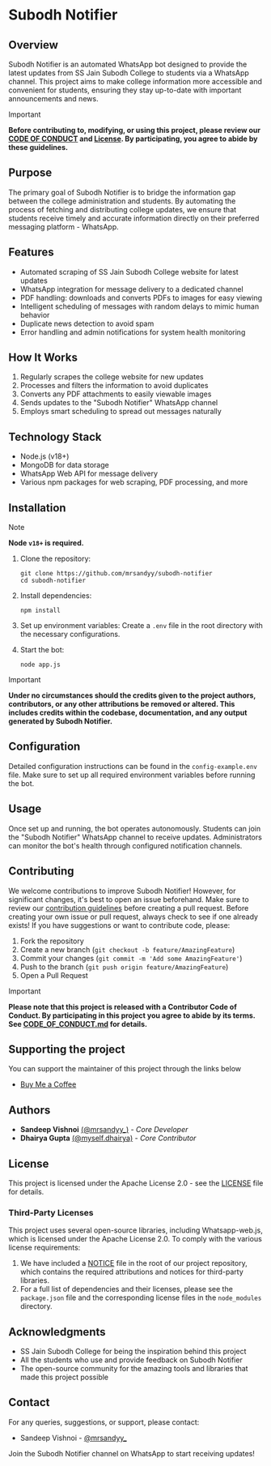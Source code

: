 # Subodh Notifier

## Overview

Subodh Notifier is an automated WhatsApp bot designed to provide the latest updates from SS Jain Subodh College to students via a WhatsApp channel. This project aims to make college information more accessible and convenient for students, ensuring they stay up-to-date with important announcements and news.

> [!IMPORTANT]
> **Before contributing to, modifying, or using this project, please review our [CODE OF CONDUCT](CODE_OF_CONDUCT.md) and [License](LICENSE). By participating, you agree to abide by these guidelines.**

## Purpose

The primary goal of Subodh Notifier is to bridge the information gap between the college administration and students. By automating the process of fetching and distributing college updates, we ensure that students receive timely and accurate information directly on their preferred messaging platform - WhatsApp.

## Features

- Automated scraping of SS Jain Subodh College website for latest updates
- WhatsApp integration for message delivery to a dedicated channel
- PDF handling: downloads and converts PDFs to images for easy viewing
- Intelligent scheduling of messages with random delays to mimic human behavior
- Duplicate news detection to avoid spam
- Error handling and admin notifications for system health monitoring

## How It Works

1. Regularly scrapes the college website for new updates
2. Processes and filters the information to avoid duplicates
3. Converts any PDF attachments to easily viewable images
4. Sends updates to the "Subodh Notifier" WhatsApp channel
5. Employs smart scheduling to spread out messages naturally

## Technology Stack

- Node.js (v18+)
- MongoDB for data storage
- WhatsApp Web API for message delivery
- Various npm packages for web scraping, PDF processing, and more

## Installation

> [!NOTE]
> **Node `v18+` is required.**

1. Clone the repository:

   ```
   git clone https://github.com/mrsandyy/subodh-notifier
   cd subodh-notifier
   ```

2. Install dependencies:

   ```
   npm install
   ```

3. Set up environment variables:
   Create a `.env` file in the root directory with the necessary configurations.

4. Start the bot:
   ```
   node app.js
   ```

> [!IMPORTANT]
> **Under no circumstances should the credits given to the project authors, contributors, or any other attributions be removed or altered. This includes credits within the codebase, documentation, and any output generated by Subodh Notifier.**

## Configuration

Detailed configuration instructions can be found in the `config-example.env` file. Make sure to set up all required environment variables before running the bot.

## Usage

Once set up and running, the bot operates autonomously. Students can join the "Subodh Notifier" WhatsApp channel to receive updates. Administrators can monitor the bot's health through configured notification channels.

## Contributing

We welcome contributions to improve Subodh Notifier! However, for significant changes, it's best to open an issue beforehand. Make sure to review our [contribution guidelines](CODE_OF_CONDUCT.md) before creating a pull request. Before creating your own issue or pull request, always check to see if one already exists! If you have suggestions or want to contribute code, please:

1. Fork the repository
2. Create a new branch (`git checkout -b feature/AmazingFeature`)
3. Commit your changes (`git commit -m 'Add some AmazingFeature'`)
4. Push to the branch (`git push origin feature/AmazingFeature`)
5. Open a Pull Request

> [!IMPORTANT]
> **Please note that this project is released with a Contributor Code of Conduct. By participating in this project you agree to abide by its terms. See [CODE_OF_CONDUCT.md](CODE_OF_CONDUCT.md) for details.**

## Supporting the project

You can support the maintainer of this project through the links below

- [Buy Me a Coffee](https://buymeacoffee.com/mrsandy)

## Authors

- **Sandeep Vishnoi** [(@mrsandyy\_)](https://www.instagram.com/mrsandyy_/) - _Core Developer_
- **Dhairya Gupta** [(@myself.dhairya)](https://instagram.com/myself.dhairya/) - _Core Contributor_

## License

This project is licensed under the Apache License 2.0 - see the [LICENSE](LICENSE) file for details.

### Third-Party Licenses

This project uses several open-source libraries, including Whatsapp-web.js, which is licensed under the Apache License 2.0. To comply with the various license requirements:

1. We have included a [NOTICE](NOTICE) file in the root of our project repository, which contains the required attributions and notices for third-party libraries.
2. For a full list of dependencies and their licenses, please see the `package.json` file and the corresponding license files in the `node_modules` directory.

## Acknowledgments

- SS Jain Subodh College for being the inspiration behind this project
- All the students who use and provide feedback on Subodh Notifier
- The open-source community for the amazing tools and libraries that made this project possible

## Contact

For any queries, suggestions, or support, please contact:

- Sandeep Vishnoi - [@mrsandyy\_](https://www.instagram.com/mrsandyy_/)

Join the Subodh Notifier channel on WhatsApp to start receiving updates!
